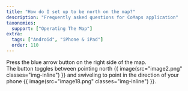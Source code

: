 ```yaml
---
title: "How do I set up to be north on the map?"
description: "Frequently asked questions for CoMaps application"
taxonomies:
  support: ["Operating The Map"]
extra:
  tags: ["Android", "iPhone & iPad"]
  order: 110
---
```


Press the blue arrow button on the right side of the map.  
The button toggles between pointing north {{ image(src="image2.png" classes="img-inline") }} and swiveling to point in the direction of your phone {{ image(src="image18.png" classes="img-inline") }}.

